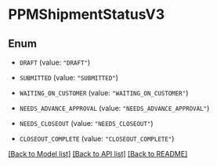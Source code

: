 # PPMShipmentStatusV3

## Enum


* `DRAFT` (value: `"DRAFT"`)

* `SUBMITTED` (value: `"SUBMITTED"`)

* `WAITING_ON_CUSTOMER` (value: `"WAITING_ON_CUSTOMER"`)

* `NEEDS_ADVANCE_APPROVAL` (value: `"NEEDS_ADVANCE_APPROVAL"`)

* `NEEDS_CLOSEOUT` (value: `"NEEDS_CLOSEOUT"`)

* `CLOSEOUT_COMPLETE` (value: `"CLOSEOUT_COMPLETE"`)


[[Back to Model list]](../README.md#documentation-for-models) [[Back to API list]](../README.md#documentation-for-api-endpoints) [[Back to README]](../README.md)


